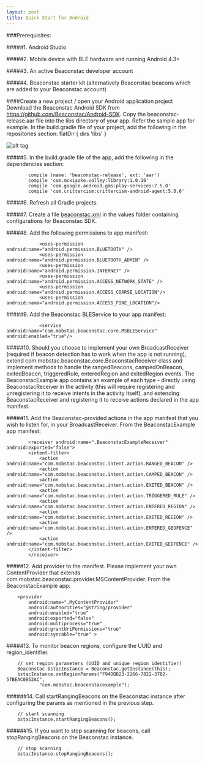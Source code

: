 ```yaml
---
layout: post
title: Quick Start for Android
---
```


###Prerequisites:

#####1. Android Studio

#####2. Mobile device with BLE hardware and running Android 4.3+

#####3. An active Beaconstac developer account

#####4. Beaconstac starter kit (alternatively Beaconstac beacons which are added to your Beaconstac account)


####Create a new project / open your Android application project
Download the Beaconstac Android SDK from https://github.com/Beaconstac/Android-SDK.
Copy the beaconstac-release.aar file into the libs directory of your app. Refer the sample app for example.
In the build.gradle file of your project, add the following in the repositories section:
		flatDir {
    dirs 'libs'
}

![alt tag](http://snag.gy/nzryC.jpg)


#####5. In the build.gradle file of the app, add the following in the dependencies section:

            compile (name: 'beaconstac-release', ext: 'aar')
            compile 'com.mcxiaoke.volley:library:1.0.16'
            compile 'com.google.android.gms:play-services:7.5.0'
            compile 'com.crittercism:crittercism-android-agent:5.0.6'

#####6. Refresh all Gradle projects.

#####7. Create a file <a href="https://github.com/Beaconstac/Android-SDK/blob/master/examples/BeaconstacExample/app/src/main/res/values/beaconstac.xml" target="_blank">beaconstac.xml</a> in the values folder containing configurations for Beaconstac SDK.

#####8. Add the following permissions to app manifest:

                <uses-permission android:name="android.permission.BLUETOOTH" />
                <uses-permission android:name="android.permission.BLUETOOTH_ADMIN" />
                <uses-permission android:name="android.permission.INTERNET" />
                <uses-permission android:name="android.permission.ACCESS_NETWORK_STATE" />
                <uses-permission android:name="android.permission.ACCESS_COARSE_LOCATION"/>
                <uses-permission android:name="android.permission.ACCESS_FINE_LOCATION"/>

#####9. Add the Beaconstac BLEService to your app manifest:

                <service android:name="com.mobstac.beaconstac.core.MSBLEService" android:enabled="true"/>

#####10. Should you choose to implement your own BroadcastReceiver (required if beacon detection has to work when the app is not running), extend com.mobstac.beaconstac.core.BeaconstacReceiver class and implement methods to handle the rangedBeacons, campedOnBeacon, exitedBeacon, triggeredRule, enteredRegion and exitedRegion events. The BeaconstacExample app contains an example of each type - directly using BeaconstacReceiver in the activity (this will require registering and unregistering it to receive intents in the activity itself), and extending BeaconstacReceiver and registering it to receive actions declared in the app manifest.

#####11. Add the Beaconstac-provided actions in the app manifest that you wish to listen for, in your BroadcastReceiver. From the BeaconstacExample app manifest:

            <receiver android:name=".BeaconstacExampleReceiver" android:exported="false">
            <intent-filter>
                <action android:name="com.mobstac.beaconstac.intent.action.RANGED_BEACON" />
                <action android:name="com.mobstac.beaconstac.intent.action.CAMPED_BEACON" />
                <action android:name="com.mobstac.beaconstac.intent.action.EXITED_BEACON" />
                <action android:name="com.mobstac.beaconstac.intent.action.TRIGGERED_RULE" />
                <action android:name="com.mobstac.beaconstac.intent.action.ENTERED_REGION" />
                <action android:name="com.mobstac.beaconstac.intent.action.EXITED_REGION" />
                <action android:name="com.mobstac.beaconstac.intent.action.ENTERED_GEOFENCE" />
                <action android:name="com.mobstac.beaconstac.intent.action.EXITED_GEOFENCE" />
            </intent-filter>
            </receiver>

#####12. Add provider to the manifest. Please implement your own ContentProvider that extends com.mobstac.beaconstac.provider.MSContentProvider. From the BeaconstacExample app:

        <provider
            android:name=".MyContentProvider"
            android:authorities="@string/provider"
            android:enabled="true"
            android:exported="false"
            android:multiprocess="true"
            android:grantUriPermissions="true"
            android:syncable="true" >

#####13. To monitor beacon regions, configure the UUID and region_identifier.

        // set region parameters (UUID and unique region identifier)
        Beaconstac bstacInstance = Beaconstac.getInstance(this);
        bstacInstance.setRegionParams("F94DBB23-2266-7822-3782-57BEAC0952AC",
                "com.mobstac.beaconstacexample");

######14. Call startRangingBeacons on the Beaconstac instance after configuring the params as mentioned in the previous step.

        // start scanning
        bstacInstance.startRangingBeacons();

######15. If you want to stop scanning for beacons, call stopRangingBeacons on the Beaconstac instance.

        // stop scanning
        bstacInstance.stopRangingBeacons();

